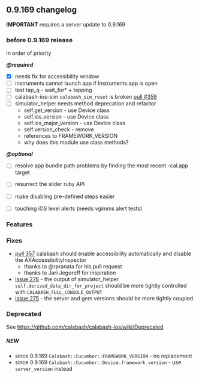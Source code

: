 ## 0.9.169 changelog

**IMPORTANT** requires a server update to 0.9.169

### before 0.9.169 release

in order of priority 

***@required***

- [x] needs fix for accessibility window
- [ ] instruments cannot launch app if Instruments.app is open
- [ ] test tap_q - wait_for* + tapping
- [ ] calabash-ios-sim `calabash_sim_reset` is broken [pull #359](https://github.com/calabash/calabash-ios/pull/359)
- [ ] simulator_helper needs method deprecation and refactor
    - self.get_version - use Device class
    - self.ios_version - use Device class
    - self.ios_major_version - use Device class
    - self.version_check - remove
    - references to FRAMEWORK_VERSION
    - why does this module use class methods?

***@optional***

- [ ] resolve app bundle path problems by finding the *most* recent -cal.app target
- [ ] resurrect the slider ruby API
- [ ] make disabling pre-defined steps easier
- [ ] touching iOS level alerts (needs vgimms alert tests)


### Features

### Fixes

- [pull 357](https://github.com/calabash/calabash-ios/pull/357) calabash should enable accessibility automatically and disable the AXAccessibilityInspector
    - thanks to @rpranata for his pull request 
    - thanks to Jari Jegoroff for inspiration
- [issue 278](https://github.com/calabash/calabash-ios/issues/278) - the output of simulator_helper `self.derived_data_dir_for_project` should be more tightly controlled with `CALABASH_FULL_CONSOLE_OUTPUT`
- [issue 275](https://github.com/calabash/calabash-ios/issues/275) - the server and gem versions should be more tightly coupled

### Deprecated

See https://github.com/calabash/calabash-ios/wiki/Deprecated

##### NEW

* since 0.9.169 `Calabash::Cucumber::FRAMEWORK_VERSION` - no replacement
* since 0.9.169 `Calabash::Cucumber::Device.framework_version` - use `server_version` instead